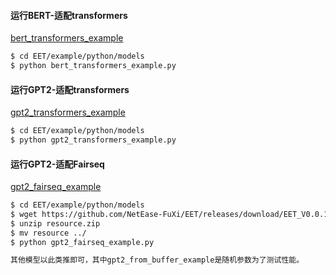 #### 运行BERT-适配transformers
[bert_transformers_example](bert_transformers_example.py)
```bash
$ cd EET/example/python/models
$ python bert_transformers_example.py
```

#### 运行GPT2-适配transformers
[gpt2_transformers_example](gpt2_transformers_example.py)
```bash
$ cd EET/example/python/models
$ python gpt2_transformers_example.py
```

#### 运行GPT2-适配Fairseq
[gpt2_fairseq_example](gpt2_fairseq_example.py)
```bash
$ cd EET/example/python/models
$ wget https://github.com/NetEase-FuXi/EET/releases/download/EET_V0.0.1_fairseq0.10.0_transformers3.5.0/resource.zip
$ unzip resource.zip
$ mv resource ../
$ python gpt2_fairseq_example.py

其他模型以此类推即可，其中gpt2_from_buffer_example是随机参数为了测试性能。